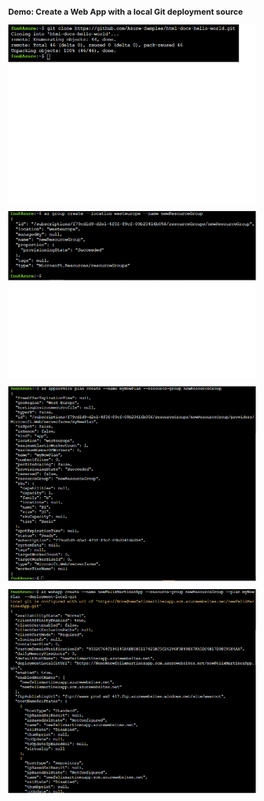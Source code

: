 ### Demo: Create a Web App with a local Git deployment source

![image1](images/image1.png)

![image2](images/image2.png)

![image3](images/image3.png)

![image4](images/image4.png)

